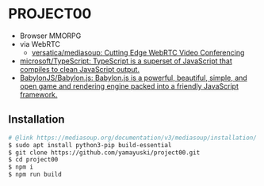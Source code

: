 # PROJECT00

- Browser MMORPG
- via WebRTC
    - [versatica/mediasoup: Cutting Edge WebRTC Video Conferencing](https://github.com/versatica/mediasoup)
- [microsoft/TypeScript: TypeScript is a superset of JavaScript that compiles to clean JavaScript output.](https://github.com/microsoft/TypeScript)
- [BabylonJS/Babylon.js: Babylon.js is a powerful, beautiful, simple, and open game and rendering engine packed into a friendly JavaScript framework.](https://github.com/BabylonJS/Babylon.js)

## Installation

```sh
# @link https://mediasoup.org/documentation/v3/mediasoup/installation/
$ sudo apt install python3-pip build-essential
$ git clone https://github.com/yamayuski/project00.git
$ cd project00
$ npm i
$ npm run build
```
